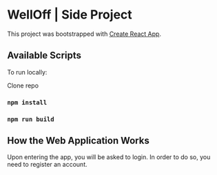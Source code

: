 # WellOff | Side Project

This project was bootstrapped with [Create React App](https://github.com/facebook/create-react-app).

## Available Scripts

To run locally: 

Clone repo
### `npm install` 
### `npm run build`

## How the Web Application Works

Upon entering the app, you will be asked to login. In order to do so, you need to register an account.




